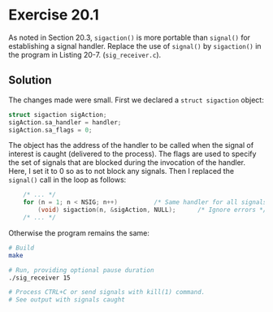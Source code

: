 # Exercise 20.1

As noted in Section 20.3, `sigaction()` is more portable than `signal()` for establishing a
signal handler. Replace the use of `signal()` by `sigaction()` in the program in Listing
20-7. (`sig_receiver.c`). 

## Solution

The changes made were small. First we declared a `struct sigaction` object:

```c
struct sigaction sigAction;
sigAction.sa_handler = handler;
sigAction.sa_flags = 0;
```

The object has the address of the handler to be called when the signal of
interest is caught (delivered to the process). The flags are used to specify
the set of signals that are blocked during the invocation of the handler.
Here, I set it to 0 so as to not block any signals. Then I replaced the
`signal()` call in the loop as follows:

```c
	/* ... */
	for (n = 1; n < NSIG; n++)          /* Same handler for all signals */
        (void) sigaction(n, &sigAction, NULL);      /* Ignore errors */
	/* ... */
```

Otherwise the program remains the same:

```bash
# Build
make

# Run, providing optional pause duration
./sig_receiver 15

# Process CTRL+C or send signals with kill(1) command.
# See output with signals caught
```
